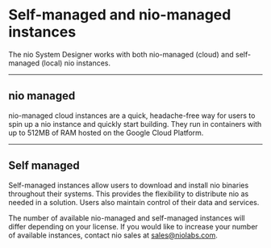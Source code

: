 # Self-managed and nio-managed instances

The nio System Designer works with both nio-managed (cloud) and self-managed (local) nio instances.

---
## nio managed
nio-managed cloud instances are a quick, headache-free way for users to spin up a nio instance and quickly start building. They run in containers with up to 512MB of RAM hosted on the Google Cloud Platform.

---
## Self managed
Self-managed instances allow users to download and install nio binaries throughout their systems. This provides the flexibility to distribute nio as needed in a solution. Users also maintain control of their data and services.

The number of available nio-managed and self-managed instances will differ depending on your license. If you would like to increase your number of available instances, contact nio sales at [sales@niolabs.com](mailto:sales@niolabs.com).
